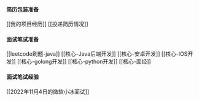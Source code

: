 #### 简历包装准备
[[我的项目经历]]
[[投递简历情况]]
#### 面试笔试准备
[[leetcode刷题-java]]
[[核心-Java后端开发]]
[[核心-安卓开发]]
[[核心-IOS开发]]
[[核心-golong开发]]
[[核心-python开发]]
[[核心-面经]]
#### 面试笔试经验
[[2022年11月4日的微软小冰面试]]

